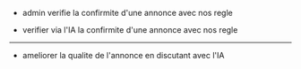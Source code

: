 - admin verifie  la confirmite d'une annonce avec nos regle

- verifier via l'IA la confirmite d'une annonce avec nos regle

------------------------------
- ameliorer la qualite de l'annonce en discutant avec l'IA